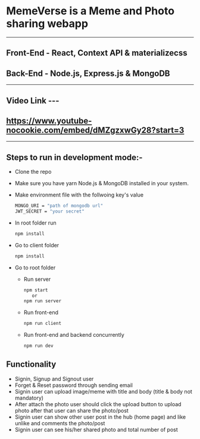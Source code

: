 # MemeVerse is a Meme and Photo sharing webapp
___
## Front-End - React, Context API & materializecss
## Back-End - Node.js, Express.js & MongoDB

---
## Video Link ---
https://www.youtube-nocookie.com/embed/dMZgzxwGy28?start=3
---
___
## Steps to run in development mode:-
* Clone the repo
* Make sure you have yarn Node.js & MongoDB installed in your system.
* Make environment file with the follwoing key's value
  
  ```bash
  MONGO_URI = "path of mongodb url"
  JWT_SECRET = "your secret"
  ```
* In root folder run
  ```bash
  npm install
  ```
* Go to client folder
  ```bash
  npm install
  ``` 
* Go to root folder
  * Run server
    ```bash 
    npm start
       or
    npm run server
    ```
  * Run front-end 
     ```bash
     npm run client
  * Run front-end and backend concurrently
     ```bash
     npm run dev
     ```
## Functionality
  * Signin, Signup and Signout user
  * Forget & Reset password through sending email
  * Signin user can upload image/meme with title and body (title & body not mandatory)
  * After attach the photo user should click the upload button to upload photo after that user can share the photo/post 
  * Signin user can show other user post in the hub (home page) and like unlike and comments the photo/post
  * Signin user can see his/her shared photo and total number of post

